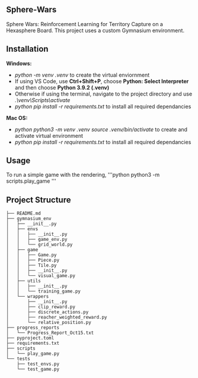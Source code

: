 ## Sphere-Wars
Sphere Wars: Reinforcement Learning for Territory Capture on a Hexasphere Board.
This project uses a custom Gymnasium environment.

## Installation
**Windows:**
- *python -m venv .venv* to create the virtual enviornment
- If using VS Code, use **Ctrl+Shift+P**, choose **Python: Select Interpreter** and then choose **Python 3.9.2 (.venv)**
- Otherwise if using the terminal, navigate to the project directory and use *.\venv\Scripts\activate*
- *python pip install -r requirements.txt* to install all required dependancies

**Mac OS:**
- *python python3 -m venv .venv source .venv/bin/activate* to create and activate virtual environment
- *python pip install -r requirements.txt* to install all required dependancies

## Usage
To run a simple game with the rendering,
'''python
python3 -m scripts.play_game
'''

## Project Structure
```text
├── README.md
├── gymnasium_env
│   ├── __init__.py
│   ├── envs
│   │   ├── __init__.py
│   │   ├── game_env.py
│   │   └── grid_world.py
│   ├── game
│   │   ├── Game.py
│   │   ├── Piece.py
│   │   ├── Tile.py
│   │   ├── __init__.py
│   │   └── visual_game.py
│   ├── utils
│   │   ├── __init__.py
│   │   └── training_game.py
│   └── wrappers
│       ├── __init__.py
│       ├── clip_reward.py
│       ├── discrete_actions.py
│       ├── reacher_weighted_reward.py
│       └── relative_position.py
├── progress_reports
│   └── Progress_Report_Oct15.txt
├── pyproject.toml
├── requirements.txt
├── scripts
│   └── play_game.py
└── tests
    ├── test_envs.py
    └── test_game.py